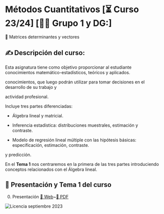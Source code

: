 # Métodos Cuantitativos [:hourglass_flowing_sand: Curso 23/24] [:teacher: Grupo 1 y DG:]

:1234: Matrices determinantes y vectores



## :writing_hand: Descripción del curso:

Esta asignatura tiene como objetivo proporcionar al estudiante conocimientos matemático-estadísticos, teóricos y aplicados.

conocimientos, que luego podrán utilizar para tomar decisiones en el desarrollo de su trabajo y

actividad profesional.

Incluye tres partes diferenciadas:

- Álgebra lineal y matricial.

- Inferencia estadística: distribuciones muestrales, estimación y contraste.

- Modelo de regresión lineal múltiple con las hipótesis básicas: especificación, estimación, contraste.

y predicción.

En el **Tema 1** nos centraremos en la primera de las tres partes introduciendo conceptos relacionados con el Álgebra lineal.


## :calendar: Presentación y Tema 1 del curso

0. Presentación [:link: Web](https://raw.githack.com/chrglez/metodos_presentacion/master/index.html#1)~[:page_facing_up: PDF](https://github.com/chrglez/metodos_presentacion/blob/584ae8028bb211e6fb0334ca0f17bb2b18c2f59d/M%C3%A9todos%20Cuantitativos%20presentaci%C3%B3n%202324.pdf)




![Licencia](https://licensebuttons.net/l/by-sa/3.0/88x31.png) septiembre 2023 




